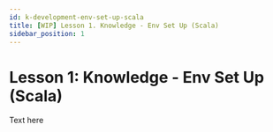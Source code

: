 ```yaml
---
id: k-development-env-set-up-scala
title: [WIP] Lesson 1. Knowledge - Env Set Up (Scala)
sidebar_position: 1
---
```


# Lesson 1: Knowledge - Env Set Up (Scala)

Text here
